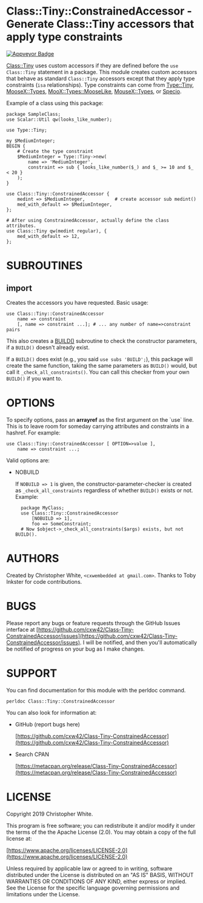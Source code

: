 # Class::Tiny::ConstrainedAccessor - Generate Class::Tiny accessors that apply type constraints

[![Appveyor Badge](https://ci.appveyor.com/api/projects/status/github/cxw42/class-tiny-constrainedaccessor?svg=true)](https://ci.appveyor.com/project/cxw42/class-tiny-constrainedaccessor)



[Class::Tiny](https://metacpan.org/pod/Class::Tiny) uses custom accessors if they are defined before the
`use Class::Tiny` statement in a package.  This module creates custom
accessors that behave as standard `Class::Tiny` accessors except that
they apply type constraints (`isa` relationships).  Type constraints
can come from [Type::Tiny](https://metacpan.org/pod/Type::Tiny), [MooseX::Types](https://metacpan.org/pod/MooseX::Types), [MooX::Types::MooseLike](https://metacpan.org/pod/MooX::Types::MooseLike),
[MouseX::Types](https://metacpan.org/pod/MouseX::Types), or [Specio](https://metacpan.org/pod/Specio).

Example of a class using this package:

    package SampleClass;
    use Scalar::Util qw(looks_like_number);

    use Type::Tiny;

    my $MediumInteger;
    BEGIN {
        # Create the type constraint
        $MediumInteger = Type::Tiny->new(
            name => 'MediumInteger',
            constraint => sub { looks_like_number($_) and $_ >= 10 and $_ < 20 }
        );
    }

    use Class::Tiny::ConstrainedAccessor {
        medint => $MediumInteger,           # create accessor sub medint()
        med_with_default => $MediumInteger,
    };

    # After using ConstrainedAccessor, actually define the class attributes.
    use Class::Tiny qw(medint regular), {
        med_with_default => 12,
    };

# SUBROUTINES

## import

Creates the accessors you have requested.  Basic usage:

    use Class::Tiny::ConstrainedAccessor
        name => constraint
        [, name => constraint ...]; # ... any number of name=>constraint pairs

This also creates a [BUILD()](https://metacpan.org/pod/Class::Tiny#BUILD) subroutine to check the
constructor parameters, if a `BUILD()` doesn't already exist.

If a `BUILD()` does exist (e.g., you said `use subs 'BUILD';`), this package
will create the same function, taking the same parameters as `BUILD()` would,
but call it `_check_all_constraints()`.   You can call this checker from your
own `BUILD()` if you want to.

# OPTIONS

To specify options, pass an **arrayref** as the first argument on the \`use\`
line.  This is to leave room for someday carrying attributes and constraints in
a hashref.  For example:

    use Class::Tiny::ConstrainedAccessor [ OPTION=>value ],
        name => constraint ...;

Valid options are:

- NOBUILD

    If `NOBUILD => 1` is given, the constructor-parameter-checker
    is created as `_check_all_constraints` regardless of whether `BUILD()`
    exists or not.  Example:

        package MyClass;
        use Class::Tiny::ConstrainedAccessor
            [NOBUILD => 1],
            foo => SomeConstraint;
        # Now $object->_check_all_constraints($args) exists, but not BUILD().

# AUTHORS

Created by Christopher White, `<cxwembedded at gmail.com>`.  Thanks to
Toby Inkster for code contributions.

# BUGS

Please report any bugs or feature requests through the GitHub Issues interface
at [https://github.com/cxw42/Class-Tiny-ConstrainedAccessor/issues](https://github.com/cxw42/Class-Tiny-ConstrainedAccessor/issues).  I will be
notified, and then you'll automatically be notified of progress on your bug as
I make changes.

# SUPPORT

You can find documentation for this module with the perldoc command.

    perldoc Class::Tiny::ConstrainedAccessor

You can also look for information at:

- GitHub (report bugs here)

    [https://github.com/cxw42/Class-Tiny-ConstrainedAccessor](https://github.com/cxw42/Class-Tiny-ConstrainedAccessor)

- Search CPAN

    [https://metacpan.org/release/Class-Tiny-ConstrainedAccessor](https://metacpan.org/release/Class-Tiny-ConstrainedAccessor)

# LICENSE

Copyright 2019 Christopher White.

This program is free software; you can redistribute it and/or modify it
under the terms of the the Apache License (2.0). You may obtain a
copy of the full license at:

[https://www.apache.org/licenses/LICENSE-2.0](https://www.apache.org/licenses/LICENSE-2.0)

Unless required by applicable law or agreed to in writing, software
distributed under the License is distributed on an "AS IS" BASIS,
WITHOUT WARRANTIES OR CONDITIONS OF ANY KIND, either express or implied.
See the License for the specific language governing permissions and
limitations under the License.
